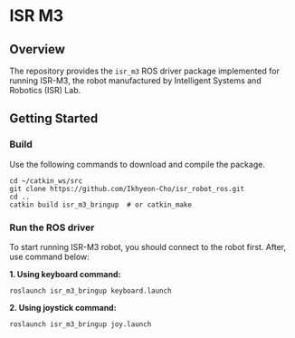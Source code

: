 # ISR M3

## Overview

The repository provides the `isr_m3` ROS driver package implemented for running ISR-M3, the robot manufactured by Intelligent Systems and Robotics (ISR) Lab. 

## Getting Started
### Build
Use the following commands to download and compile the package.
```
cd ~/catkin_ws/src
git clone https://github.com/Ikhyeon-Cho/isr_robot_ros.git
cd ..
catkin build isr_m3_bringup  # or catkin_make
```

### Run the ROS driver
To start running ISR-M3 robot, you should connect to the robot first. After, use command below:

**1. Using keyboard command:**
```
roslaunch isr_m3_bringup keyboard.launch
```
**2. Using joystick command:**
```
roslaunch isr_m3_bringup joy.launch
```
